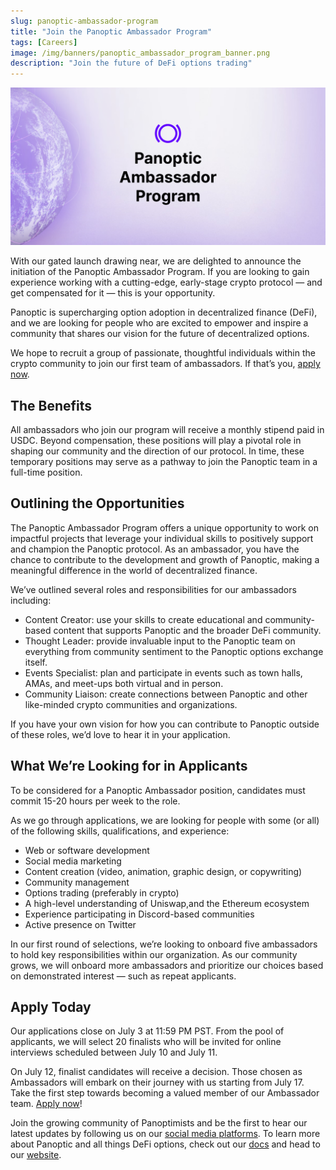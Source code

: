 ```yaml
---
slug: panoptic-ambassador-program
title: "Join the Panoptic Ambassador Program"
tags: [Careers]
image: /img/banners/panoptic_ambassador_program_banner.png
description: "Join the future of DeFi options trading"
---
```

 
![img](./panoptic_ambassador_program_banner.png)  

With our gated launch drawing near, we are delighted to announce the initiation of the Panoptic Ambassador Program. If you are looking to gain experience working with a cutting-edge, early-stage crypto protocol — and get compensated for it — this is your opportunity.

<!--truncate-->

Panoptic is supercharging option adoption in decentralized finance (DeFi), and we are looking for people who are excited to empower and inspire a community that shares our vision for the future of decentralized options.

We hope to recruit a group of passionate, thoughtful individuals within the crypto community to join our first team of ambassadors. If that’s you, [apply now](https://forms.gle/F7j2epQWesXsGAgt7).

## The Benefits 

All ambassadors who join our program will receive a monthly stipend paid in USDC. Beyond compensation, these positions will play a pivotal role in shaping our community and the direction of our protocol. In time, these temporary positions may serve as a pathway to join the Panoptic team in a full-time position.

## Outlining the Opportunities

The Panoptic Ambassador Program offers a unique opportunity to work on impactful projects that leverage your individual skills to positively support and champion the Panoptic protocol. As an ambassador, you have the chance to contribute to the development and growth of Panoptic, making a meaningful difference in the world of decentralized finance.

We’ve outlined several roles and responsibilities for our ambassadors including:
-   Content Creator: use your skills to create educational and community-based content that supports Panoptic and the broader DeFi community.
-   Thought Leader: provide invaluable input to the Panoptic team on everything from community sentiment to the Panoptic options exchange itself.
-   Events Specialist: plan and participate in events such as town halls, AMAs, and meet-ups both virtual and in person.
-   Community Liaison: create connections between Panoptic and other like-minded crypto communities and organizations.

If you have your own vision for how you can contribute to Panoptic outside of these roles, we’d love to hear it in your application.

## What We’re Looking for in Applicants
To be considered for a Panoptic Ambassador position, candidates must commit 15-20 hours per week to the role.

As we go through applications, we are looking for people with some (or all) of the following skills, qualifications, and experience:

-   Web or software development 
-   Social media marketing
-   Content creation (video, animation, graphic design, or copywriting)
-   Community management
-   Options trading (preferably in crypto)
-   A high-level understanding of Uniswap,and the Ethereum ecosystem
-   Experience participating in Discord-based communities
-   Active presence on Twitter

In our first round of selections, we’re looking to onboard five ambassadors to hold key responsibilities within our organization. As our community grows, we will onboard more ambassadors and prioritize our choices based on demonstrated interest — such as repeat applicants.

## Apply Today
Our applications close on July 3 at 11:59 PM PST. From the pool of applicants, we will select 20 finalists who will be invited for online interviews scheduled between July 10 and July 11.

On July 12, finalist candidates will receive a decision. Those chosen as Ambassadors will embark on their journey with us starting from July 17. Take the first step towards becoming a valued member of our Ambassador team. [Apply now](https://forms.gle/F7j2epQWesXsGAgt7)!

Join the growing community of Panoptimists and be the first to hear our latest updates by following us on our [social media platforms](https://links.panoptic.xyz/all). To learn more about Panoptic and all things DeFi options, check out our [docs](https://panoptic.xyz/docs/intro) and head to our [website](https://panoptic.xyz/).


